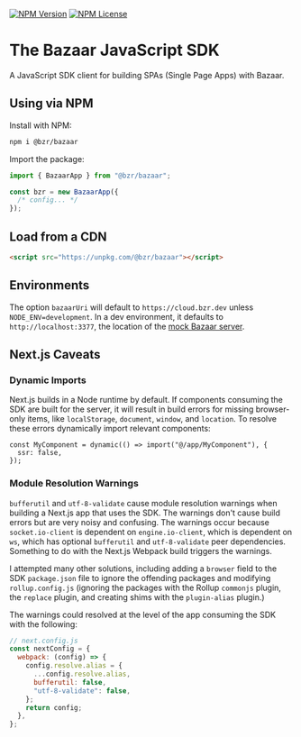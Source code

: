 [![NPM Version](https://img.shields.io/npm/v/bzr/bazaar-js.svg?style=flat)](https://www.npmjs.com/package/@bzr/bazaar)
[![NPM License](https://img.shields.io/npm/l/all-contributors.svg?style=flat)](https://github.com/bzr-sys/bazaar-js/blob/master/LICENSE)

# The Bazaar JavaScript SDK

A JavaScript SDK client for building SPAs (Single Page Apps) with Bazaar.

## Using via NPM

Install with NPM:

```bash
npm i @bzr/bazaar
```

Import the package:

```js
import { BazaarApp } from "@bzr/bazaar";

const bzr = new BazaarApp({
  /* config... */
});
```

## Load from a CDN

```html
<script src="https://unpkg.com/@bzr/bazaar"></script>
```

## Environments

The option `bazaarUri` will default to `https://cloud.bzr.dev` unless `NODE_ENV=development`. In a dev environment, it defaults to `http://localhost:3377`, the location of the [mock Bazaar server](https://www.npmjs.com/package/@bzr/bazaar-mock).

## Next.js Caveats

### Dynamic Imports

Next.js builds in a Node runtime by default. If components consuming the SDK are built for the server, it will result in build errors for missing browser-only items, like `localStorage`, `document`, `window`, and `location`. To resolve these errors dynamically import relevant components:

```tsx
const MyComponent = dynamic(() => import("@/app/MyComponent"), {
  ssr: false,
});
```

### Module Resolution Warnings

`bufferutil` and `utf-8-validate` cause module resolution warnings when building a Next.js app that uses the SDK. The warnings don't cause build errors but are very noisy and confusing. The warnings occur because `socket.io-client` is dependent on `engine.io-client`, which is dependent on `ws`, which has optional `bufferutil` and `utf-8-validate` peer dependencies. Something to do with the Next.js Webpack build triggers the warnings.

I attempted many other solutions, including adding a `browser` field to the SDK `package.json` file to ignore the offending packages and modifying `rollup.config.js` (ignoring the packages with the Rollup `commonjs` plugin, the `replace` plugin, and creating shims with the `plugin-alias` plugin.)

The warnings could resolved at the level of the app consuming the SDK with the following:

```js
// next.config.js
const nextConfig = {
  webpack: (config) => {
    config.resolve.alias = {
      ...config.resolve.alias,
      bufferutil: false,
      "utf-8-validate": false,
    };
    return config;
  },
};
```
